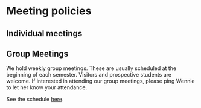 # Meeting policies

## Individual meetings



## Group Meetings

We hold weekly group meetings. These are usually scheduled at the beginning of each semester. Visitors and prospective students are welcome. If interested in attending our group meetings, please ping Wennie to let her know your attendance.

See the schedule [here](https://utexas.box.com/s/l4x7naccibz1jr4q9fl3j75j6hxzy8tv).

